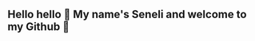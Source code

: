 ## Hello hello 🌺 My name's Seneli and welcome to my Github 🐼


<!--
I'm a 4th year at Carleton University!

This year I want to organize my github, so I'm using this README to keep myself accountable.

## 🌿 I’m currently working on:

* 💻 Refactoring my personal website 
* 🛡️ Vega - a web based tool that identify vulnerabilities at the design stage - for my capstone project
* 🚦 An exploration of using segment routing and SDN features for Green Traffic Engineering - [based on this paper](https://ieeexplore.ieee.org/document/9844091)

## 🌿 Here are some quick links for how to reach me:

* 🌺 [Linkedin](https://www.linkedin.com/in/seneliseneviratne/)
* 🌺 email: [seneliseneviratne@cmail.carleton.ca](seneliseneviratne@cmail.carleton.ca)
-->

<!--
**Seneli/Seneli** is a ✨ _special_ ✨ repository because its `README.md` (this file) appears on your GitHub profile.

Here are some ideas to get you started:

- 🔭 I’m currently working on ...
- 🌱 I’m currently learning ...
- 👯 I’m looking to collaborate on ...
- 🤔 I’m looking for help with ...
- 💬 Ask me about ...
- 📫 How to reach me: ...
- 😄 Pronouns: ...
- ⚡ Fun fact: ...
-->
